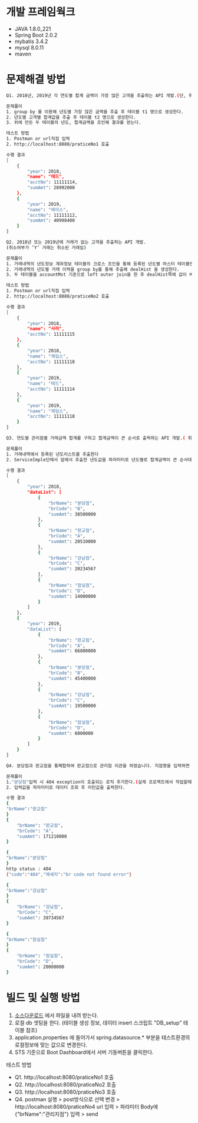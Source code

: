 # 개발 프레임웍크
 - JAVA 1.8.0_221
 - Spring Boot 2.0.2
 - mybatis 3.4.2
 - mysql 8.0.11
 - maven
# 문제해결 방법
```sh
Q1. 2018년, 2019년 각 연도별 합계 금액이 가장 많은 고객을 추출하는 API 개발.(단, 취소여부가 ‘Y’ 거래는 취소된 거래임, 합계 금액은 거래금액에서 수수료를 차감한 금액임)

문제풀이
1. group by 를 이용해 년도별 가장 많은 금액을 추출 후 테이블 t1 명으로 생성한다. 
2. 년도별 고객별 합계값을 추출 후 테이블 t2 명으로 생성한다.
3. 위에 만든 두 테이블의 년도, 합계금액을 조인해 결과를 얻는다.

테스트 방법
1. Postman or url직접 입력
2. http://localhost:8080/praticeNo1 호출

수행 결과
[
    {
        "year": 2018,
        "name": "테드",
        "acctNo": 11111114,
        "sumAmt": 28992000
    },
    {
        "year": 2019,
        "name": "에이스",
        "acctNo": 11111112,
        "sumAmt": 40998400
    }
]

Q2. 2018년 또는 2019년에 거래가 없는 고객을 추출하는 API 개발.
(취소여부가 ‘Y’ 거래는 취소된 거래임)

문제풀이
1. 거래내역의 년도정보 계좌정보 테이블의 크로스 조인을 통해 등록된 년도별 마스터 테이블인 accountMst 생성한다.
2. 거래내역의 년도별 거래 이력을 group by를 통해 추출해 dealHist 을 생성한다.
3. 두 테이블을 accountMst 기준으로 left outer join을 한 후 dealHist쪽에 값이 비는 데이터를 추출 한다.

테스트 방법
1. Postman or url직접 입력
2. http://localhost:8080/praticeNo2 호출

수행 결과
[
    {
        "year": 2018,
        "name": "사라",
        "acctNo": 11111115
    },
    {
        "year": 2018,
        "name": "제임스",
        "acctNo": 11111118
    },
    {
        "year": 2019,
        "name": "테드",
        "acctNo": 11111114
    },
    {
        "year": 2019,
        "name": "제임스",
        "acctNo": 11111118
    }
]

Q3. 연도별 관리점별 거래금액 합계를 구하고 합계금액이 큰 순서로 출력하는 API 개발.( 취소여부가 ‘Y’ 거래는 취소된 거래임)

문제풀이
1. 거래내역에서 등록된 년도리스트를 추출한다
2. ServiceImple단에서 앞에서 추출한 년도값을 파라미터로 년도별로 합계금액이 큰 순서대로 list값을 호출 후 리턴값을 tuple에 {년도, 합계금액 List} 구조로 담는다.

수행 결과
[
    {
        "year": 2018,
        "dataList": [
            {
                "brName": "분당점",
                "brCode": "B",
                "sumAmt": 38500000
            },
            {
                "brName": "판교점",
                "brCode": "A",
                "sumAmt": 20510000
            },
            {
                "brName": "강남점",
                "brCode": "C",
                "sumAmt": 20234567
            },
            {
                "brName": "잠실점",
                "brCode": "D",
                "sumAmt": 14000000
            }
        ]
    },
    {
        "year": 2019,
        "dataList": [
            {
                "brName": "판교점",
                "brCode": "A",
                "sumAmt": 66800000
            },
            {
                "brName": "분당점",
                "brCode": "B",
                "sumAmt": 45400000
            },
            {
                "brName": "강남점",
                "brCode": "C",
                "sumAmt": 19500000
            },
            {
                "brName": "잠실점",
                "brCode": "D",
                "sumAmt": 6000000
            }
        ]
    }
]

Q4. 분당점과 판교점을 통폐합하여 판교점으로 관리점 이관을 하였습니다. 지점명을 입력하면 해당지점의 거래금액 합계를 출력하는 API 개발( 취소여부가 ‘Y’ 거래는 취소된 거래임,)

문제풀이
1."분당점"입력 시 404 exception이 호출되는 로직 추가한다.(실제 프로젝트에서 작업할때는 분당점과 판교점을 통합하는 db작업 후 분당점 입력 시 리턴결과가 null일때 처리 했겠지만 현 과제의 조건에는 명시되어 있지 않았으므로 입력값에 대해 exception 발생하게 처리)
2. 입력값을 파라미터로 데이터 조회 후 리턴값을 출력한다.

수행 결과
{
"brName":"판교점"
}
{
    "brName": "판교점",
    "brCode": "A",
    "sumAmt": 171210000
}

{
"brName":"분당점"
}
http status : 404
{"code":"404","메세지":"br code not found error"}

{
"brName":"강남점"
}
{
    "brName": "강남점",
    "brCode": "C",
    "sumAmt": 39734567
}

{
"brName":"잠실점"
}
{
    "brName": "잠실점",
    "brCode": "D",
    "sumAmt": 20000000
}
```

# 빌드 및 실행 방법
 1. [소스다운로드](https://drive.google.com/drive/folders/1rk377wCzRdE_8vXR4Bdj-_cy-n9fY5n4) 에서 파일을 내려 받는다.
 2. 로컬 db 셋팅을 한다. (테이블 생성 정보, 데이터 insert 스크립트 "DB_setup" 테이블 참조)
 3. application.properties 에 들어가서 spring.datasource.* 부분을 테스트환경의 로컬정보에 맞는 값으로 변경한다. 
 4. STS 기준으로 Boot Dashboard에서 서버 기동버튼을 클릭한다.
 
 테스트 방법
- Q1. http://localhost:8080/praticeNo1 호출
- Q2. http://localhost:8080/praticeNo2 호출
- Q3. http://localhost:8080/praticeNo3 호출
- Q4. postman 실행 > post방식으로 선택 변경 > http://localhost:8080/praticeNo4 url 입력 > 파라미터 Body에 {"brName":"관리지점"} 입력 > send
